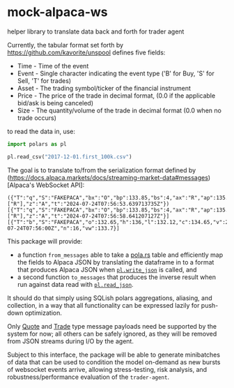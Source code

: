 # mock-alpaca-ws
helper library to translate data back and forth for trader agent

Currently, the tabular format set forth by https://github.com/kavorite/unspool defines five fields:
* Time - Time of the event
* Event - Single character indicating the event type ('B' for Buy, 'S' for Sell, 'T' for trades)
* Asset - The trading symbol/ticker of the financial instrument
* Price - The price of the trade in decimal format, (0.0 if the applicable bid/ask is being canceled)
* Size - The quantity/volume of the trade in decimal format (0.0 when no trade occurs)

to read the data in, use:
```py
import polars as pl

pl.read_csv("2017-12-01.first_100k.csv")
```

The goal is to translate to/from the serialization format defined by (https://docs.alpaca.markets/docs/streaming-market-data#messages)[Alpaca's WebSocket API]:
```ndjson
({"T":"q","S":"FAKEPACA","bx":"O","bp":133.85,"bs":4,"ax":"R","ap":135.77,"as":5,"c":["R"],"z":"A","t":"2024-07-24T07:56:53.639713735Z"})
[{"T":"q","S":"FAKEPACA","bx":"O","bp":133.85,"bs":4,"ax":"R","ap":135.77,"as":5,"c":["R"],"z":"A","t":"2024-07-24T07:56:58.641207127Z"}]
[{"T":"b","S":"FAKEPACA","o":132.65,"h":136,"l":132.12,"c":134.65,"v":205,"t":"2024-07-24T07:56:00Z","n":16,"vw":133.7}]
```

This package will provide:
- a function `from_messages` able to take a [pola.rs](https://docs.pola.rs/api/python/stable/reference/index.html) table and efficiently map the fields to Alpaca JSON by translating the dataframe in to a format that produces Alpaca JSON when [`pl.write_json`](https://docs.pola.rs/api/python/dev/reference/api/polars.DataFrame.write_json.html#polars.DataFrame.write_json) is called, and 
- a second function `to_messages` that produces the inverse result when run against data read with [`pl.read_json`](https://docs.pola.rs/api/python/dev/reference/api/polars.read_json.html). 

It should do that simply using SQLish polars aggregations, aliasing, and collection, in a way that all functionality can be expressed lazily for push-down optimization.

Only [Quote](https://docs.alpaca.markets/docs/real-time-stock-pricing-data#quotes) and [Trade](https://docs.alpaca.markets/docs/real-time-stock-pricing-data#trades) type message payloads need be supported by the system for now; all others can be safely ignored, as they will be removed from JSON streams during I/O by the agent.

Subject to this interface, the package will be able to generate minibatches of data that can be used to condition the model on-demand as new bursts of websocket events arrive, allowing stress-testing, risk analysis, and robustness/performance evaluation of the `trader-agent`.